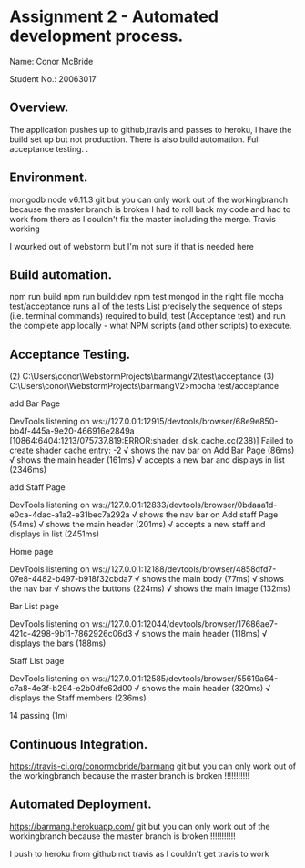 # Assignment 2 - Automated development process.

Name: Conor McBride

Student No.:  20063017

## Overview.
The application pushes up to github,travis and passes to heroku, I have the build set up but not production. There is also build automation.
Full acceptance testing.
.

## Environment.
mongodb
node v6.11.3
git but you can only work out of the workingbranch because the master branch is broken
I had to roll back my code and had to work from there as I couldn't fix the master including the merge.
Travis working

I wourked out of webstorm but I'm not sure if that is needed here

## Build automation.
npm run build
npm run build:dev
npm test
mongod in the right file
mocha test/acceptance runs all of the tests
List precisely the sequence of steps (i.e. terminal commands) required to build,
test (Acceptance test) and run the complete app locally - what NPM scripts (and other scripts) to execute.

## Acceptance Testing.

 (2) C:\Users\conor\WebstormProjects\barmangV2\test\acceptance
 (3) C:\Users\conor\WebstormProjects\barmangV2>mocha test/acceptance


  add Bar Page

DevTools listening on ws://127.0.0.1:12915/devtools/browser/68e9e850-bb4f-445a-9e20-466916e2849a
[10864:6404:1213/075737.819:ERROR:shader_disk_cache.cc(238)] Failed to create shader cache entry: -2
    √ shows the nav bar on Add Bar Page (86ms)
    √ shows the main header (161ms)
    √ accepts a new bar and displays in list (2346ms)

  add Staff Page

DevTools listening on ws://127.0.0.1:12833/devtools/browser/0bdaaa1d-e0ca-4dac-a1a2-e31bec7a292a
    √ shows the nav bar on Add staff Page (54ms)
    √ shows the main header (201ms)
    √ accepts a new staff and displays in list (2451ms)

  Home page

DevTools listening on ws://127.0.0.1:12188/devtools/browser/4858dfd7-07e8-4482-b497-b918f32cbda7
    √ shows the main body (77ms)
    √ shows the nav bar
    √ shows the buttons (224ms)
    √ shows the main image (132ms)

  Bar List page

DevTools listening on ws://127.0.0.1:12044/devtools/browser/17686ae7-421c-4298-9b11-7862926c06d3
    √ shows the main header (118ms)
    √ displays the bars (188ms)

  Staff List page

DevTools listening on ws://127.0.0.1:12585/devtools/browser/55619a64-c7a8-4e3f-b294-e2b0dfe62d00
    √ shows the main header (320ms)
    √ displays the Staff members (236ms)


  14 passing (1m)



## Continuous Integration.
https://travis-ci.org/conormcbride/barmang
git but you can only work out of the workingbranch because the master branch is broken !!!!!!!!!!!

## Automated Deployment.
https://barmang.herokuapp.com/
git but you can only work out of the workingbranch because the master branch is broken !!!!!!!!!!!

I push to heroku from github not travis as I couldn't get travis to work
